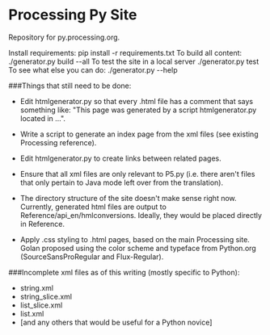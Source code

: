 # Processing Py Site

Repository for py.processing.org.

Install requirements:
    pip install -r requirements.txt
To build all content:
    ./generator.py build --all
To test the site in a local server
    ./generator.py test
To see what else you can do:
    ./generator.py --help

###Things that still need to be done:

- Edit htmlgenerator.py so that every .html file has a comment that says something like: "This page was generated by a script htmlgenerator.py located in ...". 

- Write a script to generate an index page from the xml files (see existing Processing reference). 

- Edit htmlgenerator.py to create links between related pages.  

- Ensure that all xml files are only relevant to P5.py (i.e. there aren't files that only pertain to Java mode left over from the translation). 

- The directory structure of the site doesn't make sense right now. Currently, generated html files are output to Reference/api_en/hmlconversions. Ideally, they would be placed directly in Reference.

- Apply .css styling to .html pages, based on the main Processing site. Golan proposed using the color scheme and typeface from Python.org (SourceSansProRegular and Flux-Regular).

###Incomplete xml files as of this writing (mostly specific to Python):
   
- string.xml
- string_slice.xml
- list_slice.xml
- list.xml
- [and any others that would be useful for a Python novice]

